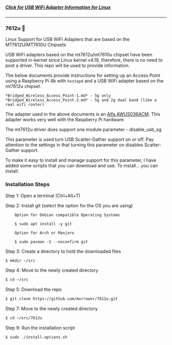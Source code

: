 ##### [Click for USB WiFi Adapter Information for Linux](https://github.com/morrownr/USB-WiFi)

-----

### 7612u :rocket:

Linux Support for USB WiFi Adapters that are based on the MT7612U/MT7610U Chipsets

USB WiFi adapters based on the mt7612u/mt7610u chipset have been supported in-kernel since
Linux kernel v4.19, therefore, there is no need to post a driver. This repo will
be used to provide information.

The below documents provide instructions for setting up an Access Point using a Raspberry Pi 4b
with `hostapd` and a USB WiFi adapter based on the mt7612u chipset.
```
*Bridged_Wireless_Access_Point-1.md* - 5g only
*Bridged_Wireless_Access_Point-2.md* - 5g and 2g dual band (like a real wifi router)
```
The adapter used in the above documents is an [Alfa AWUS036ACM](https://github.com/morrownr/USB-WiFi).
This adapter works very well with the Raspberry Pi hardware.

The mt7612u driver does support one module parameter - disable_usb_sg

This parameter is used turn USB Scatter-Gather support on or off. Pay attention
to the settings in that turning this parameter on disables Scatter-Gather support.

To make it easy to install and manage support for this parameter, I have added some scripts
that you can download and use. To install...
you can install.


### Installation Steps

Step 1: Open a terminal (Ctrl+Alt+T)

Step 2: Install git (select the option for the OS you are using)
```
    Option for Debian compatible Operating Systems

    $ sudo apt install -y git
```
```
    Option for Arch or Manjaro

    $ sudo pacman -S --noconfirm git
```
Step 3: Create a directory to hold the downloaded files

```bash
$ mkdir ~/src
```
Step 4: Move to the newly created directory
```bash
$ cd ~/src
```
Step 5: Download the repo
```bash
$ git clone https://github.com/morrownr/7612u.git
```
Step 7: Move to the newly created directory
```bash
$ cd ~/src/7612u
```
Step 9: Run the installation script
```bash
$ sudo ./install-options.sh
```
